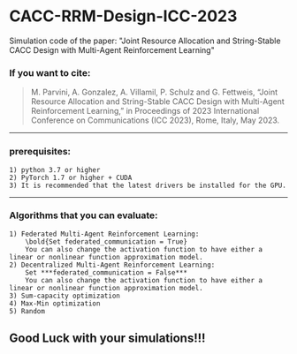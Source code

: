 # CACC-RRM-Design-ICC-2023
Simulation code of the paper:
    "Joint Resource Allocation and String-Stable CACC Design with Multi-Agent Reinforcement Learning"

### If you want to cite: 
>M. Parvini, A. Gonzalez, A. Villamil, P. Schulz and G. Fettweis, “Joint Resource Allocation and String-Stable CACC Design with Multi-Agent Reinforcement Learning,” in Proceedings of 2023 International Conference on Communications (ICC 2023), Rome, Italy, May 2023.
---------------------------------------------------------------------------------------
### prerequisites:

    1) python 3.7 or higher
    2) PyTorch 1.7 or higher + CUDA
    3) It is recommended that the latest drivers be installed for the GPU.

***

### Algorithms that you can evaluate:
    1) Federated Multi-Agent Reinforcement Learning: 
        \bold{Set federated_communication = True}
        You can also change the activation function to have either a linear or nonlinear function approximation model.
    2) Decentralized Multi-Agent Reinforcement Learning:
        Set ***federated_communication = False***
        You can also change the activation function to have either a linear or nonlinear function approximation model.
    3) Sum-capacity optimization
    4) Max-Min optimization
    5) Random
## Good Luck with your simulations!!!

